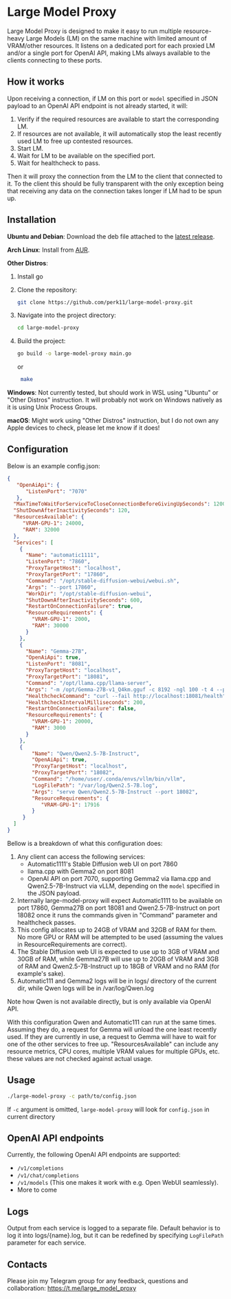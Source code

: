 # Large Model Proxy

Large Model Proxy is designed to make it easy to run multiple resource-heavy Large Models (LM) on the same machine with limited amount of VRAM/other resources.
 It listens on a dedicated port for each proxied LM and/or a single port for OpenAI API, making LMs always available to the clients connecting to these ports.


## How it works

Upon receiving a connection, if LM on this port or `model` specified in JSON payload to an OpenAI API endpoint is not already started, it will:

1. Verify if the required resources are available to start the corresponding LM.
2. If resources are not available, it will automatically stop the least recently used LM to free up contested resources.
3. Start LM.
4. Wait for LM to be available on the specified port.
5. Wait for healthcheck to pass. 

Then it will proxy the connection from the LM to the client that connected to it.
To the client this should be fully transparent with the only exception being that receiving any data on the connection takes longer if LM had to be spun up. 

## Installation
**Ubuntu and Debian**: Download the deb file attached to the [latest release](https://github.com/perk11/large-model-proxy/releases/latest).

**Arch Linux**: Install from [AUR](https://aur.archlinux.org/packages/large-model-proxy).

**Other Distros**:
1. Install go

2. Clone the repository:
    ```sh
    git clone https://github.com/perk11/large-model-proxy.git
    ```
3. Navigate into the project directory:
    ```sh
    cd large-model-proxy
    ```
4. Build the project:
    ```sh
    go build -o large-model-proxy main.go
    ```
    or
   ```sh
    make
    ```
**Windows**: Not currently tested, but should work in WSL using "Ubuntu" or "Other Distros" instruction.
It will probably not work on Windows natively as it is using Unix Process Groups.

**macOS**: Might work using "Other Distros" instruction, but I do not own any Apple devices to check, please let me know if it does!

## Configuration

Below is an example config.json:
```json
{
   "OpenAiApi": {
      "ListenPort": "7070"
   }, 
  "MaxTimeToWaitForServiceToCloseConnectionBeforeGivingUpSeconds": 1200,
  "ShutDownAfterInactivitySeconds": 120,
  "ResourcesAvailable": {
     "VRAM-GPU-1": 24000,
     "RAM": 32000
  }, 
  "Services": [
    {
      "Name": "automatic1111",
      "ListenPort": "7860",
      "ProxyTargetHost": "localhost",
      "ProxyTargetPort": "17860",
      "Command": "/opt/stable-diffusion-webui/webui.sh",
      "Args": "--port 17860",
      "WorkDir": "/opt/stable-diffusion-webui", 
      "ShutDownAfterInactivitySeconds": 600,
      "RestartOnConnectionFailure": true,
      "ResourceRequirements": {
        "VRAM-GPU-1": 2000,
        "RAM": 30000
      }
    },
    {
      "Name": "Gemma-27B",
      "OpenAiApi": true,
      "ListenPort": "8081",
      "ProxyTargetHost": "localhost",
      "ProxyTargetPort": "18081",
      "Command": "/opt/llama.cpp/llama-server",
      "Args": "-m /opt/Gemma-27B-v1_Q4km.gguf -c 8192 -ngl 100 -t 4 --port 18081",
      "HealthcheckCommand": "curl --fail http://localhost:18081/health", 
      "HealthcheckIntervalMilliseconds": 200,
      "RestartOnConnectionFailure": false,
      "ResourceRequirements": {
        "VRAM-GPU-1": 20000,
        "RAM": 3000
      }
    },
    {
        "Name": "Qwen/Qwen2.5-7B-Instruct",
        "OpenAiApi": true,
        "ProxyTargetHost": "localhost",
        "ProxyTargetPort": "18082",
        "Command": "/home/user/.conda/envs/vllm/bin/vllm",
        "LogFilePath": "/var/log/Qwen2.5-7B.log",
        "Args": "serve Qwen/Qwen2.5-7B-Instruct --port 18082",
        "ResourceRequirements": {
           "VRAM-GPU-1": 17916
        }
     }
  ]
}
```
Bellow is a breakdown of what this configuration does:

1. Any client can access the following services:
   * Automatic1111's Stable Diffusion web UI on port 7860
   * llama.cpp with Gemma2 on port 8081
   * OpenAI API on port 7070, supporting Gemma2 via llama.cpp and Qwen2.5-7B-Instruct via vLLM, depending on the `model` specified in the JSON payload.
2. Internally large-model-proxy will expect Automatic1111 to be available on port 17860, Gemma27B on port 18081 and Qwen2.5-7B-Instruct on port 18082 once it runs the commands given in "Command" parameter and healthcheck passes. 
3. This config allocates up to 24GB of VRAM and 32GB of RAM for them. No more GPU or RAM will be attempted to be used (assuming the values in ResourceRequirements are correct).
4. The Stable Diffusion web UI is expected to use up to 3GB of VRAM and 30GB of RAM, while Gemma27B will use up to 20GB of VRAM and 3GB of RAM and Qwen2.5-7B-Instruct up to 18GB of VRAM and no RAM (for example's sake).
5. Automatic111 and Gemma2 logs will be in logs/ directory of the current dir, while Qwen logs will be in /var/log/Qwen.log 

Note how Qwen is not available directly, but is only available via OpenAI API.

With this configuration Qwen and Automatic111 can run at the same times. Assuming they do, a request for  Gemma will unload the one least recently used. If they are currently in use, a request to Gemma will have to wait for one of the other services to free up.
"ResourcesAvailable" can include any resource metrics, CPU cores, multiple VRAM values for multiple GPUs, etc. these values are not checked against actual usage.

## Usage
```sh
./large-model-proxy -c path/to/config.json
```

If `-c` argument is omitted, `large-model-proxy` will look for `config.json` in current directory

## OpenAI API endpoints

Currently, the following OpenAI API endpoints are supported:
* `/v1/completions`
* `/v1/chat/completions`
* `/v1/models` (This one makes it work with e.g. Open WebUI seamlessly).
* More to come

## Logs

Output from each service is logged to a separate file. Default behavior is to log it into logs/{name}.log,
but it can be redefined by specifying `LogFilePath` parameter for each service.

## Contacts

Please join my Telegram group for any feedback, questions and collaboration:
https://t.me/large_model_proxy